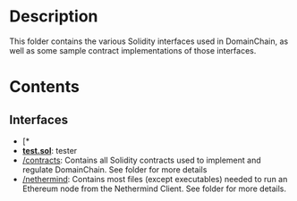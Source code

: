 # Description
This folder contains the various Solidity interfaces used in DomainChain, as well as some sample contract implementations of those interfaces.

# Contents
## Interfaces
- [*
- [**test.sol**](test.sol): tester
- [/contracts](contracts): Contains all Solidity contracts used to implement and regulate DomainChain.  See folder for more details
- [/nethermind](nethermind): Contains most files (except executables) needed to run an Ethereum node from the Nethermind Client.  See folder for more details.



